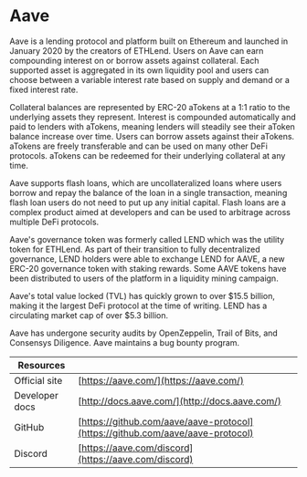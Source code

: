 # Aave

Aave is a lending protocol and platform built on Ethereum and launched in January 2020 by the creators of ETHLend. Users on Aave can earn compounding interest on or borrow assets against collateral. Each supported asset is aggregated in its own liquidity pool and users can choose between a variable interest rate based on supply and demand or a fixed interest rate.

Collateral balances are represented by ERC-20 aTokens at a 1:1 ratio to the underlying assets they represent. Interest is compounded automatically and paid to lenders with aTokens, meaning lenders will steadily see their aToken balance increase over time. Users can borrow assets against their aTokens. aTokens are freely transferable and can be used on many other DeFi protocols. aTokens can be redeemed for their underlying collateral at any time.

Aave supports flash loans, which are uncollateralized loans where users borrow and repay the balance of the loan in a single transaction, meaning flash loan users do not need to put up any initial capital. Flash loans are a complex product aimed at developers and can be used to arbitrage across multiple DeFi protocols.

Aave's governance token was formerly called LEND which was the utility token for ETHLend. As part of their transition to fully decentralized governance, LEND holders were able to exchange LEND for AAVE, a new ERC-20 governance token with staking rewards. Some AAVE tokens have been distributed to users of the platform in a liquidity mining campaign.

Aave's total value locked (TVL) has quickly grown to over $15.5 billion, making it the largest DeFi protocol at the time of writing. LEND has a circulating market cap of over $5.3 billion.

Aave has undergone security audits by OpenZeppelin, Trail of Bits, and Consensys Diligence. Aave maintains a bug bounty program.

| Resources      |                                                                                |
| -------------- | ------------------------------------------------------------------------------ |
| Official site  | [https://aave.com/](https://aave.com/)                                         |
| Developer docs | [http://docs.aave.com/](http://docs.aave.com/)                                 |
| GitHub         | [https://github.com/aave/aave-protocol](https://github.com/aave/aave-protocol) |
| Discord        | [https://aave.com/discord](https://aave.com/discord)                           |
